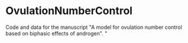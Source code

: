 # OvulationNumberControl

Code and data for the manuscript "A model for ovulation number control based on biphasic effects of androgen".
"
